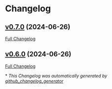 # Changelog

## [v0.7.0](https://github.com/god0y/learn-terraform-github-actions/tree/v0.7.0) (2024-06-26)

[Full Changelog](https://github.com/god0y/learn-terraform-github-actions/compare/v0.6.0...v0.7.0)

## [v0.6.0](https://github.com/god0y/learn-terraform-github-actions/tree/v0.6.0) (2024-06-26)

[Full Changelog](https://github.com/god0y/learn-terraform-github-actions/compare/18a51822d457da64e055b4d62a37f3b7db820c28...v0.6.0)



\* *This Changelog was automatically generated by [github_changelog_generator](https://github.com/github-changelog-generator/github-changelog-generator)*
